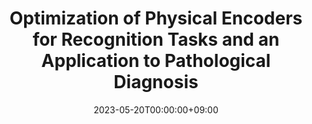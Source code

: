---
# Documentation: https://sourcethemes.com/academic/docs/managing-content/

title: "Optimization of Physical Encoders for Recognition Tasks and an Application to Pathological Diagnosis"
summary: ""
authors: ["Hajime Nagahara"]
tags: []
categories: []
date: 2023-05-20T00:00:00+09:00

# Optional external URL for project (replaces project detail page).
#external_link: "https://www.ids.osaka-u.ac.jp/nagahara/projects/kibanS-17H06102/"

# Featured image
# To use, add an image named `featured.jpg/png` to your page's folder.
# Focal points: Smart, Center, TopLeft, Top, TopRight, Left, Right, BottomLeft, Bottom, BottomRight.
image:
  caption: ""
  focal_point: ""
  preview_only: false

# Custom links (optional).
#   Uncomment and edit lines below to show custom links.
# links:
# - name: Follow
#   url: https://twitter.com
#   icon_pack: fab
#   icon: twitter

url_code: ""
url_pdf: ""
url_slides: ""
url_video: ""

# Slides (optional).
#   Associate this project with Markdown slides.
#   Simply enter your slide deck's filename without extension.
#   E.g. `slides = "example-slides"` references `content/slides/example-slides.md`.
#   Otherwise, set `slides = ""`.
slides: ""
---